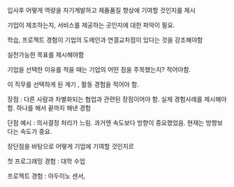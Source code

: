 입사후 어떻게 역량을 자기계발하고 제품품질 향상에 기여할 것인지를 제시

기업이 제조하는지, 서비스를 제공하는 곳인지에 대한 파악이 필요.

학습, 프로젝트 경험이 기업의 도메인과 연결교차점이 있다는 것을 강조해야함

실천가능한 목표를 제시해야함



기업을 선택한 이유를 적을 때는 기업의 어떤 점을 주목했는지? 적어야함.

이 직무를 선택하게 된 계기 , 활동 경험을 적어야 함.



장점 : 다른 사람과 차별화되는 협업과 관련된 장점이어야 함. 실제 경험사례를 제시해야 함. 하나를 해서 끝까지 해낸 경험

단점 예시 : 의사결정 처리가 느림. 과거엔 속도보다 방향이 중요했었음. 현재는 방향보다는 속도가 중요. 

장단점을 바탕으로 어떻게 기업에 기여할 것인지르







첫 프로그래밍 경험 :  대학 수업

프로젝트 경험 : 아두이노 센서, 


